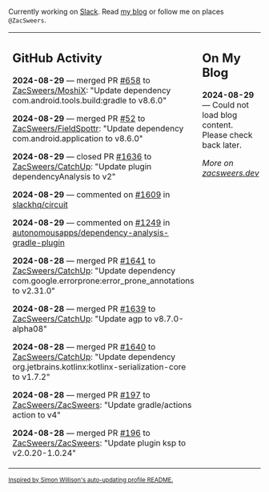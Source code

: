 Currently working on [Slack](https://slack.com/). Read [my blog](https://zacsweers.dev/) or follow me on places `@ZacSweers`.

<table><tr><td valign="top" width="60%">

## GitHub Activity
<!-- githubActivity starts -->
**2024-08-29** — merged PR [#658](https://github.com/ZacSweers/MoshiX/pull/658) to [ZacSweers/MoshiX](https://github.com/ZacSweers/MoshiX): "Update dependency com.android.tools.build:gradle to v8.6.0"

**2024-08-29** — merged PR [#52](https://github.com/ZacSweers/FieldSpottr/pull/52) to [ZacSweers/FieldSpottr](https://github.com/ZacSweers/FieldSpottr): "Update dependency com.android.application to v8.6.0"

**2024-08-29** — closed PR [#1636](https://github.com/ZacSweers/CatchUp/pull/1636) to [ZacSweers/CatchUp](https://github.com/ZacSweers/CatchUp): "Update plugin dependencyAnalysis to v2"

**2024-08-29** — commented on [#1609](https://github.com/slackhq/circuit/issues/1609#issuecomment-2318399460) in [slackhq/circuit](https://github.com/slackhq/circuit)

**2024-08-29** — commented on [#1249](https://github.com/autonomousapps/dependency-analysis-gradle-plugin/issues/1249#issuecomment-2318393956) in [autonomousapps/dependency-analysis-gradle-plugin](https://github.com/autonomousapps/dependency-analysis-gradle-plugin)

**2024-08-28** — merged PR [#1641](https://github.com/ZacSweers/CatchUp/pull/1641) to [ZacSweers/CatchUp](https://github.com/ZacSweers/CatchUp): "Update dependency com.google.errorprone:error_prone_annotations to v2.31.0"

**2024-08-28** — merged PR [#1639](https://github.com/ZacSweers/CatchUp/pull/1639) to [ZacSweers/CatchUp](https://github.com/ZacSweers/CatchUp): "Update agp to v8.7.0-alpha08"

**2024-08-28** — merged PR [#1640](https://github.com/ZacSweers/CatchUp/pull/1640) to [ZacSweers/CatchUp](https://github.com/ZacSweers/CatchUp): "Update dependency org.jetbrains.kotlinx:kotlinx-serialization-core to v1.7.2"

**2024-08-28** — merged PR [#197](https://github.com/ZacSweers/ZacSweers/pull/197) to [ZacSweers/ZacSweers](https://github.com/ZacSweers/ZacSweers): "Update gradle/actions action to v4"

**2024-08-28** — merged PR [#196](https://github.com/ZacSweers/ZacSweers/pull/196) to [ZacSweers/ZacSweers](https://github.com/ZacSweers/ZacSweers): "Update plugin ksp to v2.0.20-1.0.24"
<!-- githubActivity ends -->
</td><td valign="top" width="40%">

## On My Blog
<!-- blog starts -->
**2024-08-29** — Could not load blog content. Please check back later.
<!-- blog ends -->
_More on [zacsweers.dev](https://zacsweers.dev/)_
</td></tr></table>

<sub><a href="https://simonwillison.net/2020/Jul/10/self-updating-profile-readme/">Inspired by Simon Willison's auto-updating profile README.</a></sub>